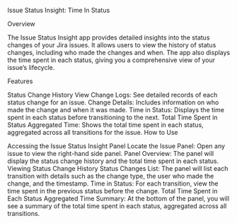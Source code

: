 Issue Status Insight: Time In Status

Overview

The Issue Status Insight app provides detailed insights into the status changes of your Jira issues. It allows users to view the history of status changes, including who made the changes and when. The app also displays the time spent in each status, giving you a comprehensive view of your issue’s lifecycle.

Features

Status Change History
View Change Logs: See detailed records of each status change for an issue.
Change Details: Includes information on who made the change and when it was made.
Time in Status: Displays the time spent in each status before transitioning to the next.
Total Time Spent in Status
Aggregated Time: Shows the total time spent in each status, aggregated across all transitions for the issue.
How to Use

Accessing the Issue Status Insight Panel
Locate the Issue Panel: Open any issue to view the right-hand side panel.
Panel Overview: The panel will display the status change history and the total time spent in each status.
Viewing Status Change History
Status Changes List: The panel will list each transition with details such as the change type, the user who made the change, and the timestamp.
Time in Status: For each transition, view the time spent in the previous status before the change.
Total Time Spent in Each Status
Aggregated Time Summary: At the bottom of the panel, you will see a summary of the total time spent in each status, aggregated across all transitions.
